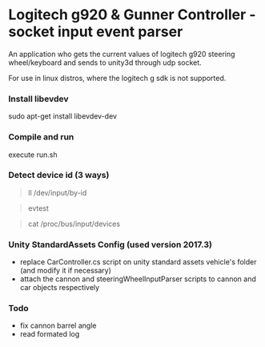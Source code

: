 # Logitech g920 & Gunner Controller - socket input event parser
An application who gets the current values of logitech g920 steering wheel/keyboard and sends to unity3d through udp socket.

For use in linux distros, where the logitech g sdk is not supported.

### Install libevdev
sudo apt-get install libevdev-dev

### Compile and run
execute run.sh 

### Detect device id (3 ways)
> ll /dev/input/by-id

> evtest

> cat /proc/bus/input/devices

### Unity StandardAssets Config (used version 2017.3)
- replace CarController.cs script on unity standard assets vehicle's folder (and modify it if necessary)
- attach the cannon and steeringWheelInputParser scripts to cannon and car objects respectively

### Todo
- fix cannon barrel angle
- read formated log
